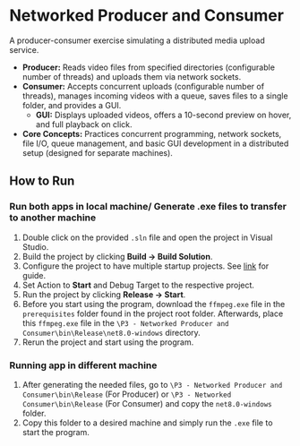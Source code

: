 # Networked Producer and Consumer
A producer-consumer exercise simulating a distributed media upload service.

* **Producer:** Reads video files from specified directories (configurable number of threads) and uploads them via network sockets.
* **Consumer:** Accepts concurrent uploads (configurable number of threads), manages incoming videos with a queue, saves files to a single folder, and provides a GUI.
  * **GUI:** Displays uploaded videos, offers a 10-second preview on hover, and full playback on click.
* **Core Concepts:** Practices concurrent programming, network sockets, file I/O, queue management, and basic GUI development in a distributed setup (designed for separate machines).
 
## How to Run
### Run both apps in local machine/ Generate .exe files to transfer to another machine
1. Double click on the provided `.sln` file and open the project in Visual Studio.
2. Build the project by clicking **Build → Build Solution**.
3. Configure the project to have multiple startup projects. See [link](https://learn.microsoft.com/en-us/visualstudio/ide/how-to-set-multiple-startup-projects?view=vs-2022) for guide.
4. Set Action to **Start** and Debug Target to the respective project.
5. Run the project by clicking **Release → Start**.
6. Before you start using the program, download the `ffmpeg.exe` file in the `prerequisites` folder found in the project root folder. Afterwards, place this `ffmpeg.exe` file in the `\P3 - Networked Producer and Consumer\bin\Release\net8.0-windows` directory.
7. Rerun the project and start using the program.

### Running app in different machine
1. After generating the needed files, go to `\P3 - Networked Producer and Consumer\bin\Release`  (For Producer) or `\P3 - Networked Consumer\bin\Release` (For Consumer) and copy the `net8.0-windows` folder.
2. Copy this folder to a desired machine and simply run the `.exe` file to start the program.

